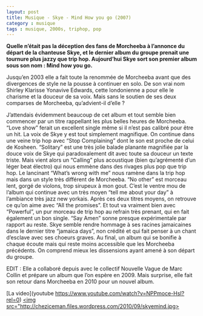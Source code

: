 ```yaml
---
layout: post
title: Musique - Skye - Mind How you go (2007)
category : musique
tags : musique, 2000s, triphop, pop
---
```


**Quelle n’était pas la déception des fans de Morcheeba à l’annonce du départ de la chanteuse Skye, et le dernier album du groupe prenait une tournure plus jazzy que trip hop. Aujourd’hui Skye sort son premier album sous son nom : Mind how you go.**

Jusqu’en 2003 elle a fait toute la renommée de Morcheeba avant que des divergences de style ne la pousse à continuer en solo. De son vrai nom Shirley Klarisse Yonavive Edwards, cette londonienne a pour elle le charisme et la douceur de sa voix. Mais sans le soutien de ses deux comparses de Morcheeba, qu’advient-il d’elle ?

J’attendais évidemment beaucoup de cet album et tout semble bien commencer par un titre rappellant les plus belles heures de Morcheeba. “Love show” ferait un excellent single même si il n’est pas calibré pour être un hit. La voix de Skye y est tout simplement magnifique. On continue dans une veine trip hop avec “Stop Complaining” dont le son est proche de celui de Kosheen. “Solitary” est une très jolie balade planante magnifiée par la douce voix de Skye qui paradoxalement dit avec toute sa douceur un texte triste. Mais vient alors un “Calling” plus acoustique (bien qu’agrémenté d’un léger beat électro) qui nous emmène dans des rivages plus pop que trip hop. Le lancinant “What’s wrong with me” nous ramène dans la trip hop mais dans un style très différent de Morcheeba. “No other” est morceau lent, gorgé de violons, trop sirupeux à mon gout. C’est le ventre mou de l’album qui continue avec un très moyen “tell me about your day” à l’ambiance très jazz new yorkais. Après ces deux titres moyens, on retrouve ce qu’on aime avec “All the promises”. Et tout va vraiment bien avec “Powerful”, un pur morceau de trip hop au refrain très prenant, qui en fait également un bon single. “Say Amen” sonne presque expérimentale par rapport au reste. Skye semble rendre hommage à ses racines jamaicaines dans le dernier titre “jamaica days”, non crédité et qui fait penser à un chant d’esclave avec ses choeurs graves. Au final, un album qui se bonifie à chaque écoute mais qui reste moins accessible que les Morcheeba précédents. On comprend mieux les dissensions ayant amené à son départ du groupe.

EDIT : Elle a collaboré depuis avec le collectif Nouvelle Vague de Marc Collin et prépare un album que l’on espère en 2009. Mais surprise, elle fait son retour dans Morcheeba en 2010 pour un nouvel album.

[La video](youtube https://www.youtube.com/watch?v=NPPmoce-HsI?rel=0)
<a href="http://cheziceman.files.wordpress.com/2010/09/skyemind.jpg"><img  src="http://cheziceman.files.wordpress.com/2010/09/skyemind.jpg></a>
